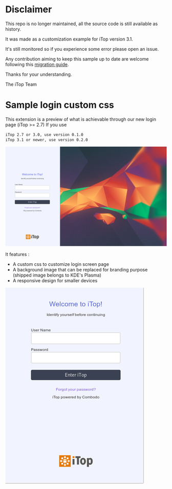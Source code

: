 # Disclaimer

This repo is no longer maintained, all the source code is still available as history.

It was made as a customization example for iTop version 3.1.

It's still monitored so if you experience some error please open an issue.

Any contribution aiming to keep this sample up to date are welcome following this [migration guide](https://www.itophub.io/wiki/page?id=latest:install:migration_notes).


Thanks for your understanding.

The iTop Team


# Sample login custom css

This extension is a preview of what is achievable through our new login page (iTop >= 2.7)
If you use
```
iTop 2.7 or 3.0, use version 0.1.0
iTop 3.1 or newer, use version 0.2.0
```

![Preview](docs/preview1.png)

It features :
* A custom css to customize login screen page
* A background image that can be replaced for branding purpose (shipped image belongs to KDE's Plasma)
* A responsive design for smaller devices

![Preview](docs/preview2.png)
